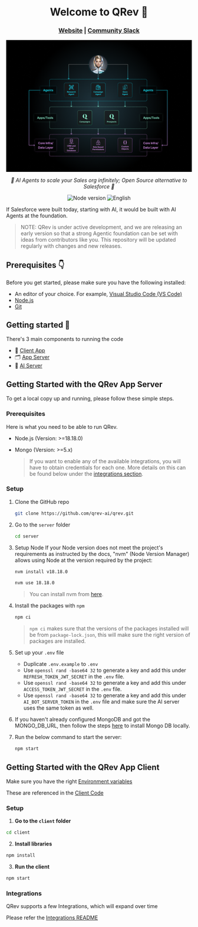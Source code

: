 <h1 align="center"> Welcome to QRev 👋</h1> 

<h3 align="center">
	<a href="https://qrev.ai?utm_medium=community&utm_source=github&utm_campaign=qrev%20repo">Website</a>
	<span> | </span>
	<a href="https://join.slack.com/t/qrev/shared_invite/zt-2gsc6omvb-L5bLaBubluDEdK5ZB133dg">Community Slack</a>
</h3>

<div style="text-align: center;">
  <img
    width="1028"  
	style="display: block; margin-left: auto; margin-right: auto;"
    class="block dark:hidden"
    src="/images/Qai-Structure.png"
    alt="Architecture"
  />
</div>

<p align="center">
  <em>🤖 AI Agents to scale your Sales org infinitely; Open Source alternative to Salesforce 🤖   </em>
</p>

<p align="center">
    <img alt="Node version" src="https://img.shields.io/static/v1?label=node&message=%20%3E=18%2E18&logo=node.js&color=2334D058" />
      <img src="https://img.shields.io/badge/lang-English-blue.svg" alt="English">
</p>

If Salesforce were built today, starting with AI, it would be built with AI Agents at the foundation. 

> NOTE: QRev is under active development, and we are releasing an early version so that a strong Agentic foundation can be set with ideas from contributors like you. This repository will be updated regularly with changes and new releases.

## Prerequisites :point_down:

Before you get started, please make sure you have the following installed:

- An editor of your choice. For example, [Visual Studio Code (VS Code)](https://code.visualstudio.com/download)
- [Node.js](https://nodejs.org/en/download)
- [Git](https://git-scm.com/downloads)

## Getting started :rocket:

There's 3 main components to running the code 

- 🎨 [Client App](https://github.com/qrev-ai/qrev/tree/main/client)
- 🗂️ [App Server](https://github.com/qrev-ai/qrev/tree/main/server) 
- 🤖 [AI Server](https://github.com/qrev-ai/qrev/tree/main/ai) 

## Getting Started with the QRev App Server

To get a local copy up and running, please follow these simple steps.

### Prerequisites

Here is what you need to be able to run QRev.

-   Node.js (Version: >=18.18.0)
-   Mongo (Version: >=5.x)

    > If you want to enable any of the available integrations, you will have to obtain credentials for each one. More details on this can be found below under the [integrations section](#integrations).

### Setup

1. Clone the GitHub repo

    ```sh
    git clone https://github.com/qrev-ai/qrev.git
    ```

2. Go to the `server` folder

    ```sh
    cd server
    ```

3. Setup Node
   If your Node version does not meet the project's requirements as instructed by the docs, "nvm" (Node Version Manager) allows using Node at the version required by the project:

    ```sh
    nvm install v18.18.0
    ```

    ```sh
    nvm use 18.18.0
    ```

    > You can install nvm from [here](https://github.com/nvm-sh/nvm).

4. Install the packages with `npm`

    ```sh
    npm ci
    ```

    > `npm ci` makes sure that the versions of the packages installed will be from `package-lock.json`, this will make sure the right version of packages are installed.

5. Set up your `.env` file

    - Duplicate `.env.example` to `.env`
    - Use `openssl rand -base64 32` to generate a key and add this under `REFRESH_TOKEN_JWT_SECRET` in the `.env` file.
    - Use `openssl rand -base64 32` to generate a key and add this under `ACCESS_TOKEN_JWT_SECRET` in the `.env` file.
    - Use `openssl rand -base64 32` to generate a key and add this under `AI_BOT_SERVER_TOKEN` in the `.env` file and make sure the AI server uses the same token as well.

6. If you haven't already configured MongoDB and got the MONGO_DB_URL, then follow the steps [here](https://www.mongodb.com/docs/v3.0/tutorial/install-mongodb-on-ubuntu/) to install Mongo DB locally.

7. Run the below command to start the server:
    ```sh
    npm start
    ```

## Getting Started with the QRev App Client 

Make sure you have the right [Environment variables](https://github.com/qrev-ai/qrev/tree/main/client/.env.example)

These are referenced in the [Client Code](https://github.com/qrev-ai/qrev/tree/main/client/src/config/credential.js)

### Setup 

1. **Go to the `client` folder**
```bash
cd client 
```

2. **Install libraries**

```bash 
npm install
```

3. **Run the client** 

```bash  
npm start  
```

### Integrations

QRev supports a few Integrations, which will expand over time

Please refer the [Integrations README](https://github.com/qrev-ai/qrev/tree/main/server/INTEGRATIONS_README.md)
